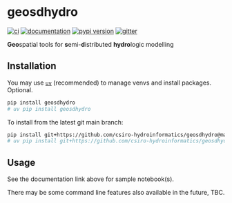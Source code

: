 # geosdhydro

[![ci](https://github.com/csiro-hydroinformatics/geosdhydro/workflows/ci/badge.svg)](https://github.com/csiro-hydroinformatics/geosdhydro/actions?query=workflow%3Aci)
[![documentation](https://img.shields.io/badge/docs-mkdocs-708FCC.svg?style=flat)](https://csiro-hydroinformatics.github.io/geosdhydro/)
[![pypi version](https://img.shields.io/pypi/v/geosdhydro.svg)](https://pypi.org/project/geosdhydro/)
[![gitter](https://badges.gitter.im/join%20chat.svg)](https://app.gitter.im/#/room/#geosdhydro:gitter.im)

**Geo**spatial tools for **s**emi-**d**istributed **hydro**logic modelling

## Installation

You may use [`uv`](https://docs.astral.sh/uv/) (recommended) to manage venvs and install packages. Optional.

```bash
pip install geosdhydro
# uv pip install geosdhydro
```

To install from the latest git main branch:

```bash
pip install git+https://github.com/csiro-hydroinformatics/geosdhydro@main
# uv pip install git+https://github.com/csiro-hydroinformatics/geosdhydro@main
```

<!-- With [`uv`](https://docs.astral.sh/uv/):

```bash
uv tool install geosdhydro
``` -->

## Usage

See the documentation link above for sample notebook(s).

There may be some command line features also available in the future, TBC.
